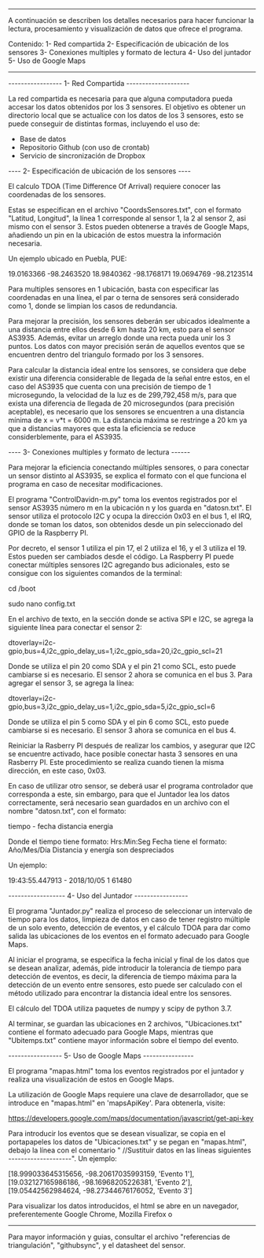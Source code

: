 ---------------------------------------------------------

A continuación se describen los detalles necesarios
para hacer funcionar la lectura, procesamiento
y visualización de datos que ofrece el programa.

Contenido:
	1- Red compartida
	2- Especificación de ubicación de los sensores
	3- Conexiones multiples y formato de lectura
	4- Uso del juntador
	5- Uso de Google Maps


--------------------------------------------------------


----------------- 1- Red Compartida --------------------

La red compartida es necesaria para que alguna computadora
pueda accesar los datos obtenidos por los 3 sensores. El objetivo
es obtener un directorio local que se actualice con los datos de
los 3 sensores, esto se puede conseguir de distintas formas,
incluyendo el uso de:

- Base de datos
- Repositorio Github (con uso de crontab)
- Servicio de sincronización de Dropbox




---- 2- Especificación de ubicación de los sensores ----

El calculo TDOA (Time Difference Of Arrival) requiere conocer
las coordenadas de los sensores. 

Estas se especifican en el archivo "CoordsSensores.txt", con el
formato "Latitud, Longitud", la línea 1 corresponde al sensor 1,
la 2 al sensor 2, asi mismo con el sensor 3. Estos pueden
obtenerse a través de Google Maps, añadiendo un pin en la ubicación
de estos muestra la información necesaria.

Un ejemplo ubicado en Puebla, PUE:

19.0163366 -98.2463520
18.9840362 -98.1768171
19.0694769 -98.2123514

Para multiples sensores en 1 ubicación, basta con especificar
las coordenadas en una línea, el par o terna de sensores será
considerado como 1, donde se limpian los casos de redundancia.

Para mejorar la precisión, los sensores deberán ser ubicados
idealmente a una distancia entre ellos desde 6 km hasta 20 km,
esto para el sensor AS3935. Además, evitar un arreglo donde una 
recta pueda unir los 3 puntos. Los datos con mayor precisión serán
de aquellos eventos que se encuentren dentro del triangulo formado
por los 3 sensores.

Para calcular la distancia ideal entre los sensores, se considera
que debe existir una diferencia considerable de llegada de la señal
entre estos, en el caso del AS3935 que cuenta con una precisión
de tiempo de 1 microsegundo, la velocidad de la luz es de 
299,792,458 m/s, para que exista una diferencia de llegada de 20
microsegundos (para precisión aceptable), es necesario que los 
sensores se encuentren a una distancia mínima de x = v*t = 6000 m.
La distancia máxima se restringe a 20 km ya que a distancias mayores
que esta la eficiencia se reduce considerblemente, para el AS3935.




---- 3- Conexiones multiples y formato de lectura ------

Para mejorar la eficiencia conectando múltiples sensores, o para 
conectar un sensor distinto al AS3935, se explica el formato con 
el que funciona el programa en caso de necesitar modificaciones.

El programa "ControlDavidn-m.py" toma los eventos registrados por
el sensor AS3935 número m en la ubicación n y los guarda en 
"datosn.txt". El sensor utiliza el protocolo I2C y ocupa la 
dirección 0x03 en el bus 1, el IRQ, donde se toman los datos, son
obtenidos desde un pin seleccionado del GPIO de la Raspberry PI.

Por decreto, el sensor 1 utiliza el pin 17, el 2 utiliza el 16,
y el 3 utiliza el 19. Estos pueden ser cambiados desde el código.
La Raspberry PI puede conectar múltiples sensores I2C agregando
bus adicionales, esto se consigue con los siguientes comandos
de la terminal:

cd /boot

sudo nano config.txt

En el archivo de texto, en la sección donde se activa SPI e I2C,
se agrega la siguiente línea para conectar el sensor 2:

dtoverlay=i2c-gpio,bus=4,i2c_gpio_delay_us=1,i2c_gpio_sda=20,i2c_gpio_scl=21

Donde se utiliza el pin 20 como SDA y el pin 21 como SCL, esto
puede cambiarse si es necesario. El sensor 2 ahora se comunica en
el bus 3. Para agregar el sensor 3, se agrega la línea:

dtoverlay=i2c-gpio,bus=3,i2c_gpio_delay_us=1,i2c_gpio_sda=5,i2c_gpio_scl=6

Donde se utiliza el pin 5 como SDA y el pin 6 como SCL, esto
puede cambiarse si es necesario. El sensor 3 ahora se comunica en
el bus 4.

Reiniciar la Rasberry PI después de realizar los cambios, y asegurar
que I2C se encuentre activado, hace posible conectar hasta 3 sensores
en una Rasberry PI. Este procedimiento se realiza cuando tienen la
misma dirección, en este caso, 0x03.

En caso de utilizar otro sensor, se deberá usar el programa
controlador que corresponda a este, sin embargo, para que el Juntador
lea los datos correctamente, será necesario sean guardados en un
archivo con el nombre "datosn.txt", con el formato:

tiempo - fecha distancia energia

Donde el tiempo tiene formato: Hrs:Min:Seg
Fecha tiene el formato: Año/Mes/Día
Distancia y energía son despreciados

Un ejemplo:

19:43:55.447913 - 2018/10/05 1 61480




------------------ 4- Uso del Juntador -----------------

El programa "Juntador.py" realiza el proceso de seleccionar un 
intervalo de tiempo para los datos, limpieza de datos en caso 
de tener registro múltiple de un solo evento, detección de 
eventos, y el cálculo TDOA para dar como salida las ubicaciones 
de los eventos en el formato adecuado para Google Maps. 

Al iniciar el programa, se especifica la fecha inicial y final
de los datos que se desean analizar, además, pide introducir
la tolerancia de tiempo para detección de eventos, es decir, la
diferencia de tiempo máxima para la detección de un evento entre
sensores, esto puede ser calculado con el método utilizado para
encontrar la distancia ideal entre los sensores.

El cálculo del TDOA utiliza paquetes de numpy y scipy de python 3.7.

Al terminar, se guardan las ubicaciones en 2 archivos,
"Ubicaciones.txt" contiene el formato adecuado para Google Maps,
mientras que "Ubitemps.txt" contiene mayor información sobre
el tiempo del evento.




----------------- 5- Uso de Google Maps ----------------

El programa "mapas.html" toma los eventos registrados por el
juntador y realiza una visualización de estos en Google Maps.

La utilización de Google Maps requiere una clave de desarrollador,
que se introduce en "mapas.html" en 'mapsApiKey'. Para obtenerla,
visite:

https://developers.google.com/maps/documentation/javascript/get-api-key

Para introducir los eventos que se desean visualizar, se copia
en el portapapeles los datos de "Ubicaciones.txt" y se pegan
en "mapas.html", debajo la línea con el comentario " //Sustituir 
datos en las líneas siguientes --------------------". Un ejemplo:

[18.999033645315656, -98.20617035993159, 'Evento 1'],
[19.032127165986186, -98.16968205226381, 'Evento 2'],
[19.05442562984624, -98.27344676176052, 'Evento 3']

Para visualizar los datos introducidos, el html se abre en un
navegador, preferentemente Google Chrome, Mozilla Firefox o


--------------------------------------------------------

Para mayor información y guias, consultar el archivo "referencias de
triangulación", "githubsync", y el datasheet del sensor.
